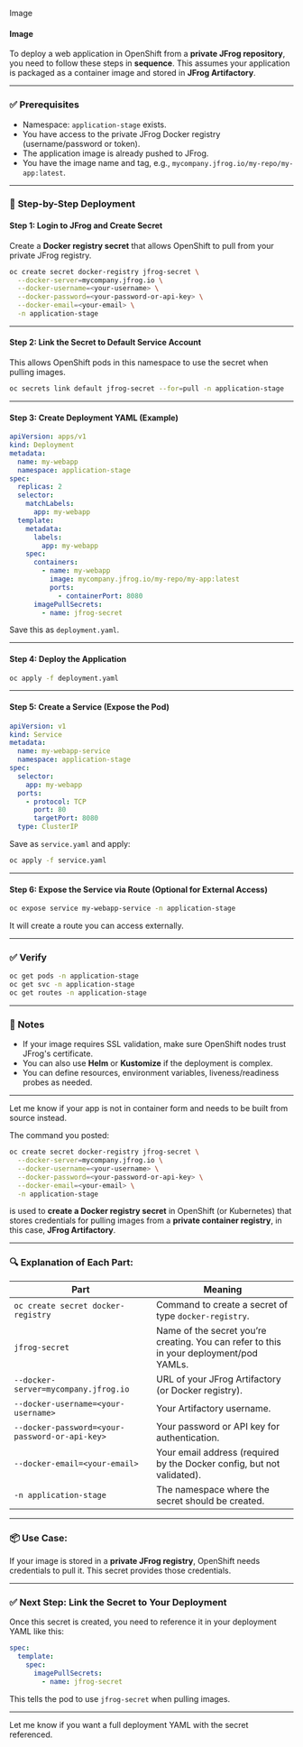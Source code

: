 Image


#### **Image**

To deploy a web application in OpenShift from a **private JFrog repository**, you need to follow these steps in **sequence**. This assumes your application is packaged as a container image and stored in **JFrog Artifactory**.

---

### ✅ **Prerequisites**

* Namespace: `application-stage` exists.
* You have access to the private JFrog Docker registry (username/password or token).
* The application image is already pushed to JFrog.
* You have the image name and tag, e.g., `mycompany.jfrog.io/my-repo/my-app:latest`.

---

### 🚀 **Step-by-Step Deployment**

#### **Step 1: Login to JFrog and Create Secret**

Create a **Docker registry secret** that allows OpenShift to pull from your private JFrog registry.

```bash
oc create secret docker-registry jfrog-secret \
  --docker-server=mycompany.jfrog.io \
  --docker-username=<your-username> \
  --docker-password=<your-password-or-api-key> \
  --docker-email=<your-email> \
  -n application-stage
```

---

#### **Step 2: Link the Secret to Default Service Account**

This allows OpenShift pods in this namespace to use the secret when pulling images.

```bash
oc secrets link default jfrog-secret --for=pull -n application-stage
```

---

#### **Step 3: Create Deployment YAML (Example)**

```yaml
apiVersion: apps/v1
kind: Deployment
metadata:
  name: my-webapp
  namespace: application-stage
spec:
  replicas: 2
  selector:
    matchLabels:
      app: my-webapp
  template:
    metadata:
      labels:
        app: my-webapp
    spec:
      containers:
        - name: my-webapp
          image: mycompany.jfrog.io/my-repo/my-app:latest
          ports:
            - containerPort: 8080
      imagePullSecrets:
        - name: jfrog-secret
```

Save this as `deployment.yaml`.

---

#### **Step 4: Deploy the Application**

```bash
oc apply -f deployment.yaml
```

---

#### **Step 5: Create a Service (Expose the Pod)**

```yaml
apiVersion: v1
kind: Service
metadata:
  name: my-webapp-service
  namespace: application-stage
spec:
  selector:
    app: my-webapp
  ports:
    - protocol: TCP
      port: 80
      targetPort: 8080
  type: ClusterIP
```

Save as `service.yaml` and apply:

```bash
oc apply -f service.yaml
```

---

#### **Step 6: Expose the Service via Route (Optional for External Access)**

```bash
oc expose service my-webapp-service -n application-stage
```

It will create a route you can access externally.

---

### ✅ **Verify**

```bash
oc get pods -n application-stage
oc get svc -n application-stage
oc get routes -n application-stage
```

---

### 🧠 Notes

* If your image requires SSL validation, make sure OpenShift nodes trust JFrog's certificate.
* You can also use **Helm** or **Kustomize** if the deployment is complex.
* You can define resources, environment variables, liveness/readiness probes as needed.

---

Let me know if your app is not in container form and needs to be built from source instead.

The command you posted:

```sh
oc create secret docker-registry jfrog-secret \
  --docker-server=mycompany.jfrog.io \
  --docker-username=<your-username> \
  --docker-password=<your-password-or-api-key> \
  --docker-email=<your-email> \
  -n application-stage
```

is used to **create a Docker registry secret** in OpenShift (or Kubernetes) that stores credentials for pulling images from a **private container registry**, in this case, **JFrog Artifactory**.

---

### 🔍 Explanation of Each Part:

| Part                                           | Meaning                                                                                 |
| ---------------------------------------------- | --------------------------------------------------------------------------------------- |
| `oc create secret docker-registry`             | Command to create a secret of type `docker-registry`.                                   |
| `jfrog-secret`                                 | Name of the secret you’re creating. You can refer to this in your deployment/pod YAMLs. |
| `--docker-server=mycompany.jfrog.io`           | URL of your JFrog Artifactory (or Docker registry).                                     |
| `--docker-username=<your-username>`            | Your Artifactory username.                                                              |
| `--docker-password=<your-password-or-api-key>` | Your password or API key for authentication.                                            |
| `--docker-email=<your-email>`                  | Your email address (required by the Docker config, but not validated).                  |
| `-n application-stage`                         | The namespace where the secret should be created.                                       |

---

### 📦 Use Case:

If your image is stored in a **private JFrog registry**, OpenShift needs credentials to pull it. This secret provides those credentials.

---

### ✅ Next Step: Link the Secret to Your Deployment

Once this secret is created, you need to reference it in your deployment YAML like this:

```yaml
spec:
  template:
    spec:
      imagePullSecrets:
        - name: jfrog-secret
```

This tells the pod to use `jfrog-secret` when pulling images.

---

Let me know if you want a full deployment YAML with the secret referenced.

